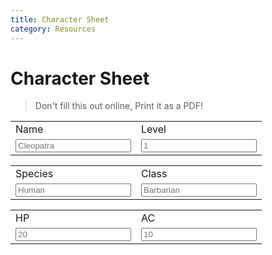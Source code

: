 ```yaml
---
title: Character Sheet
category: Resources
---
```


# Character Sheet

> Don't fill this out online, Print it as a PDF!

<table>
  <tr>
    <td>Name</td>
    <td>Level</td>
  </tr>
  <tr>
    <td><input placeholder="Cleopatra"></td>
    <td><input placeholder="1"></td>
  </tr>
</table>

<table>
  <tr>
    <td>Species</td>
    <td>Class</td>
  </tr>
  <tr>
    <td><input placeholder="Human"></td>
    <td><input placeholder="Barbarian"></td>
  </tr>
</table>

<table>
  <tr>
    <td>HP</td>
    <td>AC</td>
  </tr>
  <tr>
    <td><input placeholder="20"></td>
    <td><input placeholder="10"></td>
  </tr>
</table>